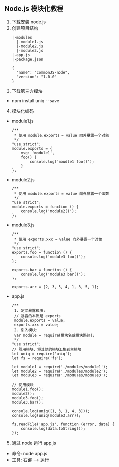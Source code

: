 ## Node.js 模块化教程
1. 下载安装 node.js
2. 创建项目结构
   ```
   |-modules
     |-module1.js
     |-module2.js
     |-module3.js
   |-app.js
   |-package.json
   
   {
     "name": "commonJS-node",
     "version": "1.0.0"
   }
   ```
3. 下载第三方模块
  * npm install uniq --save
4. 模块化编码
  * module1.js
    ```
    /**
     * 使用 module.exports = value 向外暴露一个对象
     */
    "use strict";
    module.exports = {
        msg: 'module1',
        foo() {
            console.log('moudle1 foo()');
        }
    };
    ```
  * module2.js
    ```
    /**
     * 使用 module.exports = value 向外暴露一个函数
     */
    "use strict";
    module.exports = function () {
        console.log('module2()');
    };
    ```
  * module3.js
    ```
    /**
     * 使用 exports.xxx = value 向外暴露一个对象
     */
    "use strict";
    exports.foo = function () {
        console.log('module3 foo()');
    };
    
    exports.bar = function () {
        console.log('module3 bar()');
    };
    
    exports.arr = [2, 3, 5, 4, 1, 3, 5, 1];
    ```
  * app.js 
    ```
    /**
     1. 定义暴露模块:
     // 暴露的本质是 exports
     module.exports = value;
     exports.xxx = value;
     2. 引入模块:
     var module = require(模块名或模块路径);
     */
    "use strict";
    // 引用模块，将其他的模块汇集到主模块
    let uniq = require('uniq');
    let fs = require('fs');
    
    let module1 = require('./modules/module1');
    let module2 = require('./modules/module2');
    let module3 = require('./modules/module3');
    
    // 使用模块
    module1.foo();
    module2();
    module3.foo();
    module3.bar();
    
    console.log(uniq([1, 3, 1, 4, 3]));
    console.log(uniq(module3.arr));
    
    fs.readFile('app.js', function (error, data) {
        console.log(data.toString());
    });
    ```
5. 通过 node 运行 app.js
  * 命令: node app.js
  * 工具: 右键 --> 运行